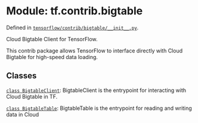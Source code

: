 <div itemscope itemtype="http://developers.google.com/ReferenceObject">
<meta itemprop="name" content="tf.contrib.bigtable" />
<meta itemprop="path" content="Stable" />
</div>

# Module: tf.contrib.bigtable



Defined in [`tensorflow/contrib/bigtable/__init__.py`](https://www.tensorflow.org/code/tensorflow/contrib/bigtable/__init__.py).

Cloud Bigtable Client for TensorFlow.

This contrib package allows TensorFlow to interface directly with Cloud Bigtable
for high-speed data loading.


## Classes

[`class BigtableClient`](../../tf/contrib/bigtable/BigtableClient.md): BigtableClient is the entrypoint for interacting with Cloud Bigtable in TF.

[`class BigtableTable`](../../tf/contrib/bigtable/BigtableTable.md): BigtableTable is the entrypoint for reading and writing data in Cloud

